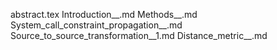 abstract.tex
Introduction__.md
Methods__.md
System_call_constraint_propagation__.md
Source_to_source_transformation__1.md
Distance_metric__.md
